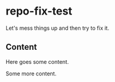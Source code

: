 # repo-fix-test

Let's mess things up and then try to fix it. 

## Content

Here goes some content.

Some more content.

